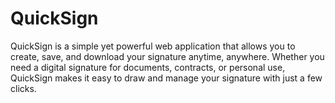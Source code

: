 # QuickSign

QuickSign is a simple yet powerful web application that allows you to create, save, and download your signature anytime, anywhere. Whether you need a digital signature for documents, contracts, or personal use, QuickSign makes it easy to draw and manage your signature with just a few clicks.
